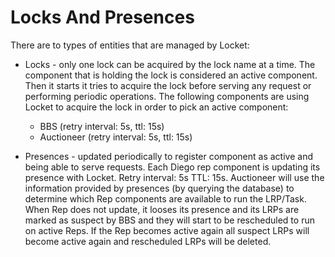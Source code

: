 # Locks And Presences

There are to types of entities that are managed by Locket:

* Locks - only one lock can be acquired by the lock name at a time. The
  component that is holding the lock is considered an active component. Then it
  starts it tries to acquire the lock before serving any request or performing
  periodic operations. The following components are using Locket to acquire the
  lock in order to pick an active component:
  * BBS (retry interval: 5s, ttl: 15s)
  * Auctioneer (retry interval: 5s, ttl: 15s)
 
* Presences - updated periodically to register component as active and being
  able to serve requests. Each Diego rep component is updating its presence
  with Locket. Retry interval: 5s TTL: 15s. Auctioneer will use the information
  provided by presences (by querying the database) to determine which Rep
  components are available to run the LRP/Task. When Rep does not update, it
  looses its presence and its LRPs are marked as suspect by BBS and they will
  start to be rescheduled to run on active Reps. If the Rep becomes active
  again all suspect LRPs will become active again and rescheduled LRPs will be
  deleted.
